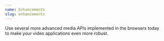 ```yaml
---
name: Enhancements
slug: enhancements
---
```


Use several more advanced media APIs implemented in the browsers today to make your video applications even more robust.
